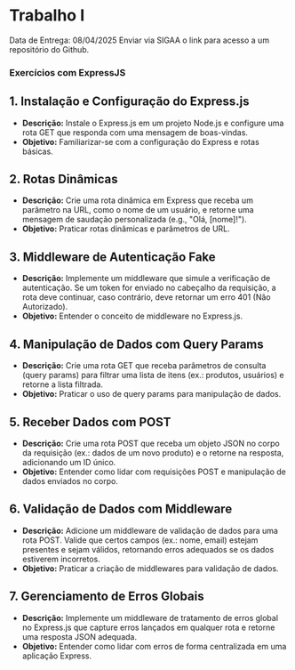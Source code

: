 # Trabalho I

Data de Entrega: 08/04/2025
Enviar via SIGAA o link para acesso a um repositório do Github.

### Exercícios com ExpressJS

## 1. **Instalação e Configuração do Express.js**
   - **Descrição:** Instale o Express.js em um projeto Node.js e configure uma rota GET que responda com uma mensagem de boas-vindas.
   - **Objetivo:** Familiarizar-se com a configuração do Express e rotas básicas.

## 2. **Rotas Dinâmicas**
   - **Descrição:** Crie uma rota dinâmica em Express que receba um parâmetro na URL, como o nome de um usuário, e retorne uma mensagem de saudação personalizada (e.g., "Olá, [nome]!").
   - **Objetivo:** Praticar rotas dinâmicas e parâmetros de URL.

## 3. **Middleware de Autenticação Fake**
   - **Descrição:** Implemente um middleware que simule a verificação de autenticação. Se um token for enviado no cabeçalho da requisição, a rota deve continuar, caso contrário, deve retornar um erro 401 (Não Autorizado).
   - **Objetivo:** Entender o conceito de middleware no Express.js.

## 4. **Manipulação de Dados com Query Params**
   - **Descrição:** Crie uma rota GET que receba parâmetros de consulta (query params) para filtrar uma lista de itens (ex.: produtos, usuários) e retorne a lista filtrada.
   - **Objetivo:** Praticar o uso de query params para manipulação de dados.

## 5. **Receber Dados com POST**
   - **Descrição:** Crie uma rota POST que receba um objeto JSON no corpo da requisição (ex.: dados de um novo produto) e o retorne na resposta, adicionando um ID único.
   - **Objetivo:** Entender como lidar com requisições POST e manipulação de dados enviados no corpo.

## 6. **Validação de Dados com Middleware**
   - **Descrição:** Adicione um middleware de validação de dados para uma rota POST. Valide que certos campos (ex.: nome, email) estejam presentes e sejam válidos, retornando erros adequados se os dados estiverem incorretos.
   - **Objetivo:** Praticar a criação de middlewares para validação de dados.

## 7. **Gerenciamento de Erros Globais**
   - **Descrição:** Implemente um middleware de tratamento de erros global no Express.js que capture erros lançados em qualquer rota e retorne uma resposta JSON adequada.
   - **Objetivo:** Entender como lidar com erros de forma centralizada em uma aplicação Express.
